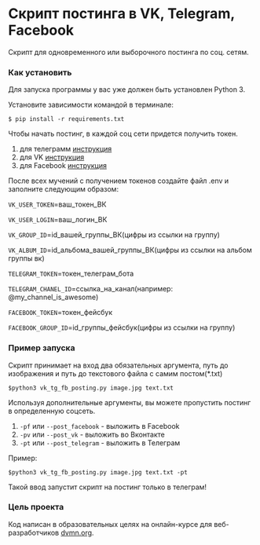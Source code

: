 # Скрипт постинга в VK, Telegram, Facebook

Скрипт для одновременного или выборочного постинга по соц. сетям.

### Как установить

Для запуска программы у вас уже должен быть установлен Python 3. 

Установите зависимости командой в терминале:

```
$ pip install -r requirements.txt
```

Чтобы начать постинг, в каждой соц сети придется получить токен.
1. для телеграмм [инструкция](https://smmplanner.com/blog/otlozhennyj-posting-v-telegram/)
2. для VK [инструкция](https://devman.org/qna/63/kak-poluchit-token-polzovatelja-dlja-vkontakte/)
3. для Facebook [инструкция](https://developers.facebook.com/docs/graph-api/explorer/)

После всех мучений с получением токенов создайте файл .env и заполните следующим образом:

`VK_USER_TOKEN`=ваш_токен_ВК

`VK_USER_LOGIN`=ваш_логин_ВК

`VK_GROUP_ID`=id_вашей_группы_ВК(цифры из ссылки на группу)

`VK_ALBUM_ID`=id_альбома_вашей_группы_ВК(цифры из ссылки на альбом группы вк)

`TELEGRAM_TOKEN`=токен_телеграм_бота

`TELEGRAM_CHANEL_ID`=ссылка_на_канал(например: @my_channel_is_awesome)

`FACEBOOK_TOKEN`=токен_фейсбук

`FACEBOOK_GROUP_ID`=id_группы_фейсбук(цифры из ссылки на группу)

### Пример запуска
Скрипт принимает на вход два обязательных аргумента, путь до изображения и путь до текстового файла с самим постом(*.txt)
```
$python3 vk_tg_fb_posting.py image.jpg text.txt
```

Используя дополнительные аргументы, вы можете пропустить постинг в определенную соцсеть.
1. `-pf` или `--post_facebook` - выложить в Facebook
2. `-pv` или `--post_vk` - выложить во Вконтакте
3. `-pt` или `--post_telegram` - выложить в Телеграм

Пример:
```
$python3 vk_tg_fb_posting.py image.jpg text.txt -pt
```
Такой ввод запустит скрипт на постинг только в телеграм!

### Цель проекта

Код написан в образовательных целях на онлайн-курсе для веб-разработчиков [dvmn.org](https://dvmn.org/).
